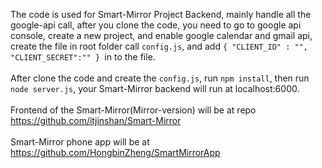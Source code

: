 The code is used for Smart-Mirror Project Backend, mainly handle all the google-api call, after you clone the code, you need to go to google api console, create a new project, and enable google calendar and gmail api, create the file in root folder call `config.js`, and add `{
    "CLIENT_ID" : "",
    "CLIENT_SECRET":""
} `in to the file.  <br/><br/> After clone the code and create the `config.js`, run `npm install`, then run `node server.js`, your Smart-Mirror backend will run at localhost:6000.
  <br/><br/> Frontend of the Smart-Mirror(Mirror-version) will be at repo https://github.com/itjinshan/Smart-Mirror
  <br/><br/> Smart-Mirror phone app will be at https://github.com/HongbinZheng/SmartMirrorApp
